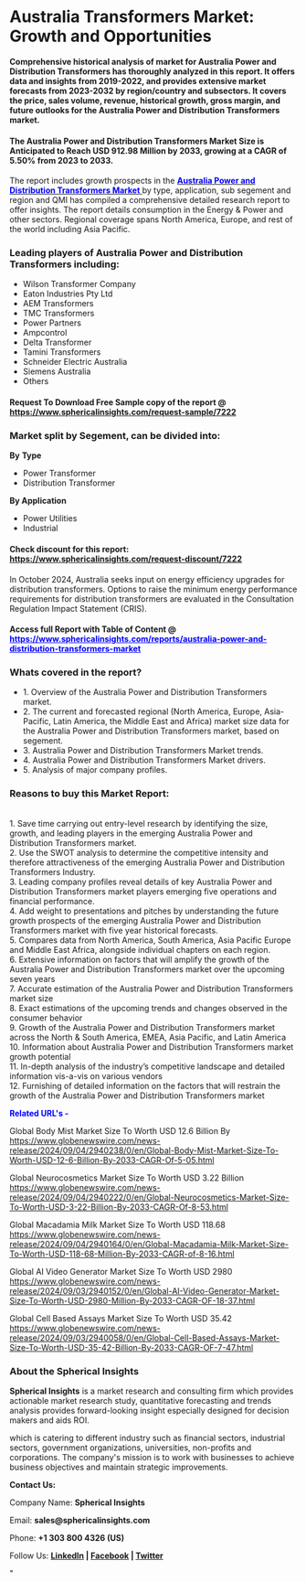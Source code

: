 <h1><strong>Australia Transformers Market: Growth and Opportunities</strong></h1>
<p><strong>Comprehensive historical analysis of market for Australia Power and Distribution Transformers has thoroughly analyzed in this report. It offers data and insights from 2019-2022, and provides extensive market forecasts from 2023-2032 by region/country and subsectors. It covers the price, sales volume, revenue, historical growth, gross margin, and future outlooks for the Australia Power and Distribution Transformers market.</strong></p>
<h4><strong>The Australia Power and Distribution Transformers Market Size is Anticipated to Reach USD 912.98 Million by 2033, growing at a CAGR of 5.50% from 2023 to 2033.</strong></h4>
<p>The report includes growth prospects in the <a href="https://www.sphericalinsights.com/reports/australia-power-and-distribution-transformers-market" target="_blank"><span style="color: #0000ff;"><strong>Australia Power and Distribution Transformers Market</strong> </span></a>by type, application, sub segement and region and QMI has compiled a comprehensive detailed research report to offer insights. The report details consumption in the Energy &amp; Power and other sectors. Regional coverage spans North America, Europe, and rest of the world including Asia Pacific.</p>
<h3><strong>Leading players of Australia Power and Distribution Transformers including:</strong></h3>
<ul>
<li>Wilson Transformer Company</li>
<li>Eaton Industries Pty Ltd</li>
<li>AEM Transformers</li>
<li>TMC Transformers</li>
<li>Power Partners</li>
<li>Ampcontrol</li>
<li>Delta Transformer</li>
<li>Tamini Transformers&nbsp;</li>
<li>Schneider Electric Australia</li>
<li>Siemens Australia</li>
<li>Others</li>
</ul>
<h4>Request To Download Free Sample copy of the report @ <a href="https://www.sphericalinsights.com/request-sample/7222">https://www.sphericalinsights.com/request-sample/7222</a></h4>
<h3><strong>Market split by Segement, can be divided into:</strong></h3>
<p><strong>By</strong>&nbsp;<strong>Type</strong></p>
<ul>
<li>Power Transformer</li>
<li>Distribution Transformer</li>
</ul>
<p><strong>By Application</strong></p>
<ul>
<li>Power Utilities</li>
<li>Industrial</li>
</ul>
<h4>Check discount for this report: <a href="https://www.sphericalinsights.com/request-discount/7222">https://www.sphericalinsights.com/request-discount/7222</a></h4>
<p>In October 2024,&nbsp;Australia seeks input on energy efficiency upgrades for distribution transformers. Options to raise the minimum energy performance requirements for distribution transformers are evaluated in the Consultation Regulation Impact Statement (CRIS).</p>
<h4>Access full Report with Table of Content @ <span style="color: #0000ff;"><a style="color: #0000ff;" href="https://www.sphericalinsights.com/reports/australia-power-and-distribution-transformers-market" target="_blank">https://www.sphericalinsights.com/reports/australia-power-and-distribution-transformers-market</a></span></h4>
<h3><strong>Whats covered in the report?</strong></h3>
<ul>
<li>1. Overview of the Australia Power and Distribution Transformers market.</li>
<li>2. The current and forecasted regional (North America, Europe, Asia-Pacific, Latin America, the Middle East and Africa) market size data for the Australia Power and Distribution Transformers market, based on segement.</li>
<li>3. Australia Power and Distribution Transformers Market trends.</li>
<li>4. Australia Power and Distribution Transformers Market drivers.</li>
<li>5. Analysis of major company profiles.</li>
</ul>
<h3><strong>Reasons to buy this Market Report:</strong></h3>
<p><br /> 1. Save time carrying out entry-level research by identifying the size, growth, and leading players in the emerging Australia Power and Distribution Transformers market.<br /> 2. Use the SWOT analysis to determine the competitive intensity and therefore attractiveness of the emerging Australia Power and Distribution Transformers Industry.<br /> 3. Leading company profiles reveal details of key Australia Power and Distribution Transformers market players emerging five operations and financial performance.<br /> 4. Add weight to presentations and pitches by understanding the future growth prospects of the emerging Australia Power and Distribution Transformers market with five year historical forecasts.<br /> 5. Compares data from North America, South America, Asia Pacific Europe and Middle East Africa, alongside individual chapters on each region.<br /> 6. Extensive information on factors that will amplify the growth of the Australia Power and Distribution Transformers market over the upcoming seven years<br /> 7. Accurate estimation of the Australia Power and Distribution Transformers market size <br /> 8. Exact estimations of the upcoming trends and changes observed in the consumer behavior <br /> 9. Growth of the Australia Power and Distribution Transformers market across the North &amp; South America, EMEA, Asia Pacific, and Latin America<br /> 10. Information about Australia Power and Distribution Transformers market growth potential<br /> 11. In-depth analysis of the industry&rsquo;s competitive landscape and detailed information vis-a-vis on various vendors<br /> 12. Furnishing of detailed information on the factors that will restrain the growth of the Australia Power and Distribution Transformers market</p>
<p><strong><span style="color: #0000ff;">Related URL's -&nbsp;</span></strong></p>
<p>Global Body Mist Market Size To Worth USD 12.6 Billion By<br /><a href="https://www.globenewswire.com/news-release/2024/09/04/2940238/0/en/Global-Body-Mist-Market-Size-To-Worth-USD-12-6-Billion-By-2033-CAGR-Of-5-05.html">https://www.globenewswire.com/news-release/2024/09/04/2940238/0/en/Global-Body-Mist-Market-Size-To-Worth-USD-12-6-Billion-By-2033-CAGR-Of-5-05.html</a></p>
<p>Global Neurocosmetics Market Size To Worth USD 3.22 Billion<br /><a href="https://www.globenewswire.com/news-release/2024/09/04/2940222/0/en/Global-Neurocosmetics-Market-Size-To-Worth-USD-3-22-Billion-By-2033-CAGR-Of-8-53.html">https://www.globenewswire.com/news-release/2024/09/04/2940222/0/en/Global-Neurocosmetics-Market-Size-To-Worth-USD-3-22-Billion-By-2033-CAGR-Of-8-53.html</a></p>
<p>Global Macadamia Milk Market Size To Worth USD 118.68<br /><a href="https://www.globenewswire.com/news-release/2024/09/04/2940164/0/en/Global-Macadamia-Milk-Market-Size-To-Worth-USD-118-68-Million-By-2033-CAGR-of-8-16.html">https://www.globenewswire.com/news-release/2024/09/04/2940164/0/en/Global-Macadamia-Milk-Market-Size-To-Worth-USD-118-68-Million-By-2033-CAGR-of-8-16.html</a></p>
<p>Global AI Video Generator Market Size To Worth USD 2980<br /><a href="https://www.globenewswire.com/news-release/2024/09/03/2940152/0/en/Global-AI-Video-Generator-Market-Size-To-Worth-USD-2980-Million-By-2033-CAGR-OF-18-37.html">https://www.globenewswire.com/news-release/2024/09/03/2940152/0/en/Global-AI-Video-Generator-Market-Size-To-Worth-USD-2980-Million-By-2033-CAGR-OF-18-37.html</a></p>
<p>Global Cell Based Assays Market Size To Worth USD 35.42<br /><a href="https://www.globenewswire.com/news-release/2024/09/03/2940058/0/en/Global-Cell-Based-Assays-Market-Size-To-Worth-USD-35-42-Billion-By-2033-CAGR-OF-7-47.html">https://www.globenewswire.com/news-release/2024/09/03/2940058/0/en/Global-Cell-Based-Assays-Market-Size-To-Worth-USD-35-42-Billion-By-2033-CAGR-OF-7-47.html</a></p>
<h3><strong>About the Spherical Insights</strong></h3>
<p><strong>Spherical Insights</strong> is a market research and consulting firm which provides actionable market research study, quantitative forecasting and trends analysis provides forward-looking insight especially designed for decision makers and aids ROI.</p>
<p>which is catering to different industry such as financial sectors, industrial sectors, government organizations, universities, non-profits and corporations. The company's mission is to work with businesses to achieve business objectives and maintain strategic improvements.</p>
<p><strong>Contact Us:</strong></p>
<p>Company Name: <strong>Spherical Insights</strong></p>
<p>Email: <strong>sales@sphericalinsights.com</strong></p>
<p>Phone: <strong>+1 303 800 4326 (US)</strong></p>
<p>Follow Us: <strong><a href="https://www.linkedin.com/company/spherical-insight/"><u>LinkedIn</u></a> | <a href="https://www.facebook.com/sphericalinsights22"><u>Facebook</u></a> | <a href="https://twitter.com/SInsights_US"><u>Twitter</u></a></strong></p>
<p>"</p>
